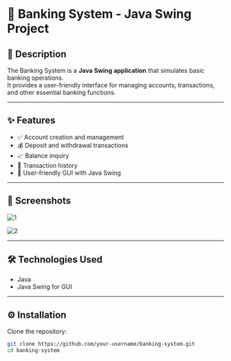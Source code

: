# 🏦 Banking System - Java Swing Project

## 📄 Description
The Banking System is a **Java Swing application** that simulates basic banking operations.  
It provides a user-friendly interface for managing accounts, transactions, and other essential banking functions.

---

## ✨ Features
- ✅ Account creation and management
- 💰 Deposit and withdrawal transactions
- 📈 Balance inquiry
- 📝 Transaction history
- 🎨 User-friendly GUI with Java Swing

---

## 📸 Screenshots

![1](https://github.com/user-attachments/assets/e05287a1-af99-4c73-b59b-7de9ffa8a0e8)

![2](https://github.com/user-attachments/assets/912bef30-2488-42dc-a6c2-ecd814258166)


---

## 🛠️ Technologies Used
- Java
- Java Swing for GUI

---

## ⚙️ Installation

Clone the repository:

```bash
git clone https://github.com/your-username/banking-system.git
cd banking-system


